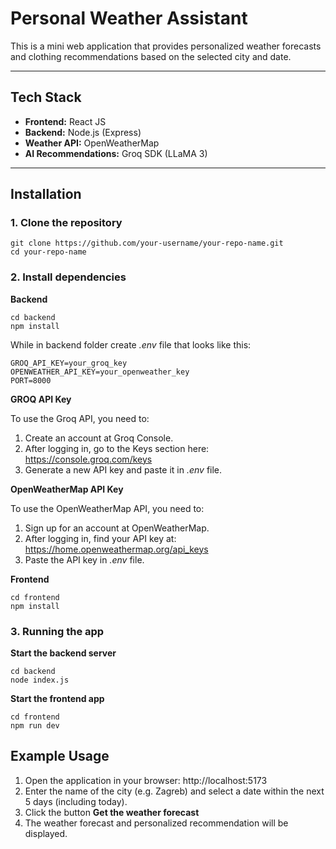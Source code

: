 # Personal Weather Assistant

This is a mini web application that provides personalized weather forecasts and clothing recommendations based on the selected city and date.

---

## Tech Stack

- **Frontend:** React JS
- **Backend:** Node.js (Express)
- **Weather API:** OpenWeatherMap
- **AI Recommendations:** Groq SDK (LLaMA 3)

---

## Installation

### 1. Clone the repository

```
git clone https://github.com/your-username/your-repo-name.git
cd your-repo-name
```

### 2. Install dependencies

**Backend**

```
cd backend
npm install
```

While in backend folder create *.env* file that looks like this:
```
GROQ_API_KEY=your_groq_key
OPENWEATHER_API_KEY=your_openweather_key
PORT=8000
```

**GROQ API Key**

To use the Groq API, you need to:
1. Create an account at Groq Console.
2. After logging in, go to the Keys section here:
https://console.groq.com/keys
3. Generate a new API key and paste it in *.env* file.

**OpenWeatherMap API Key**

To use the OpenWeatherMap API, you need to:
1. Sign up for an account at OpenWeatherMap.
2. After logging in, find your API key at:
https://home.openweathermap.org/api_keys
3. Paste the API key in *.env* file.

**Frontend**

```
cd frontend
npm install
```

### 3. Running the app

**Start the backend server**

```
cd backend
node index.js
```
**Start the frontend app**

```
cd frontend
npm run dev
```

## Example Usage

1. Open the application in your browser: http://localhost:5173
2. Enter the name of the city (e.g. Zagreb) and select a date within the next 5 days (including today).
3. Click the button **Get the weather forecast**
4. The weather forecast and personalized recommendation will be displayed.
